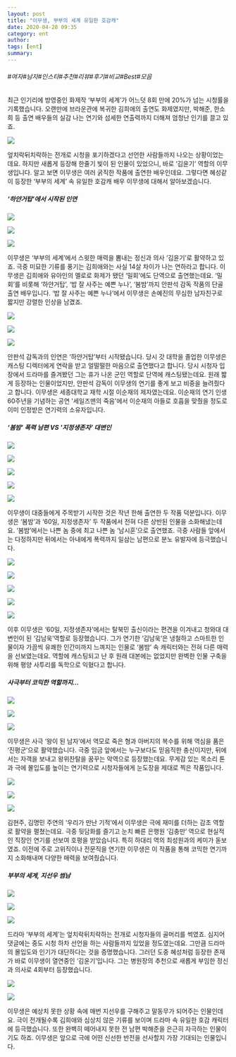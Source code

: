 ```yaml
---
layout: post
title: "이무생, 부부의 세계 유일한 호감캐"
date: 2020-04-28 09:35
category: ent
author: 
tags: [ent]
summary: 
---
```


###### #여자#남자#인스타#추천#리뷰#후기#비교#Best#모음


최근 인기리에 방영중인 화제작 ‘부부의 세계’가 어느덧 8회 만에 20%가 넘는 시청률을 기록했습니다. 오랜만에 브라운관에 복귀한 김희애의 출연도 화제였지만, 박해준, 한소희 등 출연 배우들의 실감 나는 연기와 섬세한 연출력까지 더해져 엄청난 인기를 끌고 있죠.  
  

![](https://post-phinf.pstatic.net/MjAyMDA0MjJfMjAw/MDAxNTg3NTYwNjk3ODky.7qQFjLzCrSH1jkApsu3Ea3ZPhjHg6-1hmEAORkCnxzgg.mhFWtANfzgFDPxIQSvaBlg3t0sWvFub31i2WG1N0xk0g.JPEG/Untitled-SDFSFSFSF.jpg?type=w1200)

엎치락뒤치락하는 전개로 시청을 포기하겠다고 선언한 사람들까지 나오는 상황이었는데요. 하지만 새롭게 등장해 한줄기 빛이 된 인물이 있었으니, 바로 ‘김윤기’ 역할의 이무생입니다.  알고 보면 이무생은 여러 굵직한 작품에 출연한 배우인데요. 그렇다면 혜성같이 등장한 ‘부부의 세계’ 속 유일한 호감캐 배우 이무생에 대해서 알아보겠습니다.

##### ‘하얀거탑’에서 시작된 인연

![](https://post-phinf.pstatic.net/MjAyMDA0MjJfMjMx/MDAxNTg3NTYxOTg1Mjg2.5dOhq7KJUSfbm_QUgtNVuwY_8lJx-gvklgSAmzqEi_Qg.rHpuA5qH_HBKG2itE6Zaj-jjwN9J763kd3T59PCsfs4g.JPEG/SDLKFJSDJKFLS.JPG?type=w1200)

![](https://post-phinf.pstatic.net/MjAyMDA0MjFfNCAg/MDAxNTg3NDY1NTAzODU0.x6PjOitX1lhxqRkjExo2FhlGjwMj2YMYHpiHILmhePUg.MObxIzYO4ZCwpHnTKQ1PvSk1Q6XoIMZpzg3UdVwQjI8g.GIF/2.gif?type=w1200)

![](https://post-phinf.pstatic.net/MjAyMDA0MjJfOTgg/MDAxNTg3NTU5ODYwOTAz.7VxTtRCzJ2LNrqnBtYIGfpv98o3iRJJkuHS3kOd4urwg.YadQ9AzxoCE_wu36sBB3sPx9SHapUXLnTMgap2HZ_B8g.JPEG/image_6180598271587559849907.jpg?type=w1200)

이무생은 ‘부부의 세계’에서 스윗한 매력을 뽐내는 정신과 의사 ‘김윤기’로 활약하고 있죠. 극중 미묘한 기류를 풍기는 김희애와는 사실 14살 차이가 나는 연하라고 합니다. 이무생은 김희애와 유아인의 멜로로 화제가 됐던 ‘밀회’에도 단역으로 출연했는데요. ‘밀회’를 비롯해 ‘하얀거탑’, ‘밥 잘 사주는 예쁜 누나’, ‘봄밤’까지 안판석 감독 작품의 단골 출연 배우입니다. ‘밥 잘 사주는 예쁜 누나’에서 이무생은 손예진의 무심한 남자친구로 짧지만 강렬한 인상을 남겼죠.  
  

![](https://post-phinf.pstatic.net/MjAyMDA0MjJfMTIy/MDAxNTg3NTU5OTE5NTg1.Qz_liKil7RilodqZvGRfvZNg1HZdFo5h2admz1WUwIAg.Tn_Acg32YWShDdnQCAZwKZLD-S-Ske6hJLaYLSf46kog.JPEG/image_2593132901587559832896.jpg?type=w1200)

![](https://post-phinf.pstatic.net/MjAyMDA0MjJfMjMx/MDAxNTg3NTU5OTQ1MjAx.jXmZRrFoMm10GucHpCOzsSJ6yQKomZTGNNp5V-lMIEog.YYxL9Aki6PsEJys6gTFtPRqWLf78rOz1kP5nV8QovdIg.JPEG/image_2980133011587559925346.jpg?type=w1200)

![](https://post-phinf.pstatic.net/MjAyMDA0MjJfMjYy/MDAxNTg3NTYyMDE4MjA1.Ldsu3fN6uEkSeKarIhXcU__ZrgDs3Yh5mpnZWJ0LEKwg.bBNzRdpYQ5waGR3r2DiUX9sSqv0qIThAC1qSN4Z1_EQg.JPEG/KJLSDKFJSDFKS.JPG?type=w1200)

안판석 감독과의 인연은 ‘하얀거탑’부터 시작됐습니다. 당시 갓 대학을 졸업한 이무생은 캐스팅 디렉터에게 연락을 받고 얼떨떨한 마음으로 출연했다고 합니다. 당시 시청자 입장에서 드라마를 즐겨봤던 그는 휴가 나온 군인 역할로 단역에 캐스팅됐는데요. 원래 짧게 등장하는 인물이었지만, 안판석 감독이 이무생의 연기를 좋게 보고 비중을 늘려줬다고 합니다. 이무생은 세종대학교 재학 시절 이순재의 제자였는데요. 이순재의 연기 인생 60주년을 기념하는 공연 '세일즈맨의 죽음'에서 이순재의 아들로 호흡을 맞췄을 정도로 이미 인정받은 연기력의 소유자입니다.

##### ‘봄밤’ 폭력 남편 VS '지정생존자’ 대변인

![](https://post-phinf.pstatic.net/MjAyMDA0MjJfMjM3/MDAxNTg3NTU5OTc3NTI5.v-8SOesb4bT9IbtREgQAvXCoO6Vol6aT-ZOG7MgF9n8g.WbNE_taPvoLfXrs67p8_j4nn5aZkckAb8_9LFD46Kgsg.JPEG/image_9769158761587559832897.jpg?type=w1200)

![](https://post-phinf.pstatic.net/MjAyMDA0MjJfMTE5/MDAxNTg3NTYxMDU3NTcz.rfPdiD79IAsmuen_b2lUqSjIh0mVj3iiR-WYkWSvaLAg.vIUMxkkfFrL5BeEnnXVFg4M2H_uur77f-01mivcQA1Mg.JPEG/226279_27007_1428D.jpg?type=w1200)

![](https://post-phinf.pstatic.net/MjAyMDA0MjJfMjAw/MDAxNTg3NTYxMDk1NTAz.v21-AunrHLbrPn6JBu69H3Jsfl8zq-wRRz-pZxXb40gg.KtkuFFaQ5Tt8AqXTZisQuvp7ppuCSumSp1MQ_rXWNkog.JPEG/image_7573282481587561086322.jpg?type=w1200)

![](https://post-phinf.pstatic.net/MjAyMDA0MjFfMjgg/MDAxNTg3NDY2NTM4OTY1.R0c43PiZzHzH3pZMTawS0c3aYglFiy5qWJonfLmTJ5wg.SAE0TOsZvWe_DClZzsX9yU8f6Ua9L_iDou2NrIqkllIg.GIF/8.gif?type=w1200)

![](https://post-phinf.pstatic.net/MjAyMDA0MjJfMTgz/MDAxNTg3NTYwMDAxNTAz.Umh_gHv_W-0ctGM4gkeLf6kVKo6rXQo9KOqjVS8BqgMg.RxPc8UpP9sl14xaXDWW91qTOw_9ocTEMk8jIOT5-8tgg.PNG/image_7227906751587559981642.png?type=w1200)

이무생이 대중들에게 주목받기 시작한 것은 작년 한해 출연한 두 작품 덕분입니다. 이무생은 ‘봄밤’과 ‘60일, 지정생존자’  두 작품에서 전혀 다른 상반된 인물을 소화해냈는데요. ‘봄밤’에서는 나쁜 놈 중에 최고 나쁜 놈 ‘남시훈’으로 출연했죠. 극중 사람들 앞에서는 다정하지만 뒤에서는 아내에게 폭력까지 일삼는 남편으로 분노 유발자에 등극했습니다.  

![](https://post-phinf.pstatic.net/MjAyMDA0MjJfMTk1/MDAxNTg3NTYwMTUzMzk1.Y2Bfo3Xi_XGKJTSeZBeL3yK17SbCz1p6HowbhnHYqEog.uFje54jo7WWIsLfc9HnTkfzMZoB096SJwhhWG1rntMUg.JPEG/image_6213413371587559832898.jpg?type=w1200)

![](https://post-phinf.pstatic.net/MjAyMDA0MjJfOTcg/MDAxNTg3NTYwOTk0MDQ1.61p2RfQ6Z8p-KxfiGCSeQNLdocoCGZLop2pxuq7OESMg.AGKWbMRVlhCHLxTpEtR1beNhnAv8J4vJp9an4WH2Yf4g.JPEG/image_9453502161587560985325.jpg?type=w1200)

![](https://post-phinf.pstatic.net/MjAyMDA0MjJfNzcg/MDAxNTg3NTYwOTc1MzQ4.1ruPDLjmyW3ppHL5VBegwBFPVNakgqCipI00aXOcbmQg.lNvxkSZ1t3hbg4XYguClqjFs_4pt4yORXpMx7Xw7cCgg.JPEG/image_3665606061587560964727.jpg?type=w1200)

![](https://post-phinf.pstatic.net/MjAyMDA0MjJfMjYw/MDAxNTg3NTYwMTc0NjIz.jRSxH-WrZ5vLG7Z_xMCXnMFuN6yUMciHm4KQiLkOxB0g.TIQLnxwxnUs5MCo1zpXunIvVwYqArlHqD8QVOLdqE3Eg.JPEG/image_734580411587560157172.jpg?type=w1200)

![](https://post-phinf.pstatic.net/MjAyMDA0MjFfMTA3/MDAxNTg3NDY3MDc3Nzg2._JAR543WTthTxjAaXsBABPNr5x5jgZZrFUkbXaZyTeog.YqdqKvRcZfhUxqKKdHvWz28nYxGD_b4WKoaoCatN0fgg.GIF/9.gif?type=w1200)

이후 이무생은 ‘60일, 지정생존자’에서는 탈북민 출신이라는 편견을 이겨내고 청와대 대변인이 된 ‘김남욱’역할로 등장했습니다. 그가 연기한 ‘김남욱’은 냉철하고 스마트한 인물이자 가끔씩 유쾌한 인간미까지 느껴지는 인물로 ‘봄밤’ 속 캐릭터와는 전혀 다른 매력을 선보였는데요. 역할에 캐스팅되고 난 후 원래 대본에는 없었지만 완벽한 인물 구축을 위해 평양 사투리를 독학으로 익혔다고 합니다.

##### 사극부터 코믹한 역할까지...

![](https://post-phinf.pstatic.net/MjAyMDA0MjFfMjk1/MDAxNTg3NDY3NDA5NjE2.Xfc-ObBQD8TvDsa2KHUlnJydMhsRB4Tnc4CaZSufItkg.NEQZHlqgyG6c8a78IYGQh7pi3kKOHYa0xYFtwlkRiFEg.JPEG/image_6369630591587467394098.jpg?type=w1200)

![](https://post-phinf.pstatic.net/MjAyMDA0MjFfMzkg/MDAxNTg3NDY3NDcwNjYx.-t90FS_1jgoXUZnDE7Fj3ByMUsOO6EqWmQd3lXlLEhYg.OkNSOYrROAhtNJ1x8R9u2cQZU056vI8_xd-23czHUukg.JPEG/image_8320887051587467453090.jpg?type=w1200)

![](https://post-phinf.pstatic.net/MjAyMDA0MjFfMjcx/MDAxNTg3NDY3NTEzODY2.Igzu8mSC5h51IzogbetVNlXJHjp4Ox0h34au25MTZTkg.dKW8t4pMRD2xayapp7ognU7EwmWaPz_NRKhmCde4c3Mg.GIF/13.gif?type=w1200)

이무생은 사극 ‘왕이 된 남자’에서 역모로 죽은 형과 아버지의 복수를 위해 역심을 품은 ‘진평군’으로 활약했습니다. 극중 임금 앞에서는 누구보다도 믿음직한 충신이지만, 뒤에서는 자객을 보내고 왕위찬탈을 꿈꾸는 악역으로 등장했는데요. 무게감 있는 목소리 톤과 극에 몰입도를 높이는 연기력으로 시청자들에게 눈도장을 제대로 찍은 작품입니다.  

![](https://post-phinf.pstatic.net/MjAyMDA0MjJfMjM0/MDAxNTg3NTYwMTk4NTc4.U4ZvYaPYEABGUaHmV-xONzsfgb4AHX9Dj_9lC-bT2Owg.P-f9Jvrgb4SzDIR6SrjNOm7UsvJC9GiWOjHEkK6KGxkg.JPEG/image_380377891587559832900.jpg?type=w1200)

![](https://post-phinf.pstatic.net/MjAyMDA0MjJfMTky/MDAxNTg3NTYwMjM2MDIy.vUUQ2kTfMygGBhcy6diGS040TRxvkLviYG_s3gxMDkEg.Z8X6WXoaFEF7U_ImaE4YkA1McmLPBAHHCbolWl9EFhUg.PNG/image_6534825871587560223040.png?type=w1200)

![](https://post-phinf.pstatic.net/MjAyMDA0MjFfMjQ4/MDAxNTg3NDY3NzY2MTc2.PDHN8V5mtYgGTVuL7QjuoQxiyDmnIWWI5OxrpG1W3CEg.CAp8e_R5mWbxEXNhfjxyvwMmRgo5s_E7ySrol-jHUaAg.GIF/16.gif?type=w1200)

김현주, 김명민 주연의 ‘우리가 만난 기적’에서 이무생은 극에 재미를 더하는 감초 역할로 활약을 펼쳤는데요. 극중 뒷담화를 즐기고 눈치 빠른 은행원 ‘김충만’  역으로 현실적인 직장인 연기를 선보여 호평을 받았습니다. 특히 하대리 역의 최성원과의 케미가 돋보였죠. 이전에 주로 고위직이나 전문직을 연기한 이무생은 이 작품을 통해 코믹한 연기까지 소화해내며 다양한 매력을 보여줬습니다.

##### 부부의 세계, 지선우 썸남

![](https://post-phinf.pstatic.net/MjAyMDA0MjJfMTQy/MDAxNTg3NTYwMjU4NTI0.a7RA4SccYjYPhw0NtgWAUA161m3UOwFGYK51Tti8l4cg.RsiCiZhl2vj8LGDs7dG-4i8KLlGQgX6DECgmhlFjPcEg.JPEG/image_2442071821587559832901.jpg?type=w1200)

![](https://post-phinf.pstatic.net/MjAyMDA0MjFfMTIg/MDAxNTg3NDY4OTIyNzM4.wiCm-Pt2bzHbOn_abRWvjkj_eD1xrl5k3UX8XlgzBzEg.hs-rkS8IRhcfSSua4PUfNDec36qvrIOddET0wyi8WUsg.GIF/24.gif?type=w1200)

![](https://post-phinf.pstatic.net/MjAyMDA0MjJfNTkg/MDAxNTg3NTYxOTU5Nzg3.aiawTAp1Z3Wkhjgpv-cyFw_nFpEtBrPO-qqKyRnL_mcg.b3QzKNsYnJ0sSQXrQ8CnfRTdxT0MS55xfvhpj1ZnvWwg.JPEG/SDFSDFSDF.jpg?type=w1200)

드라마 ‘부부의 세계’는 엎치락뒤치락하는 전개로 시청자들의 골머리를 썩였죠. 심지어 댓글에는 중도 시청 하차 선언을 하는 사람들까지 있었을 정도였는데요. 그만큼 드라마의 몰입도와 인기가 대단하다는 것을 증명했습니다. 그러던 도중 혜성처럼 등장한 존재가 바로 이무생이 열연중인 ‘김윤기’입니다. 그는 병원장의 추천으로 새롭게 부임한 정신과 의사로 4회부터 등장했습니다.  

![](https://post-phinf.pstatic.net/MjAyMDA0MjFfMjE0/MDAxNTg3NDY4OTQ0MTI2.aclPH210j4yZQMM3Gj9jOgaccR6JnS9Bu65b7udq5icg.qG4U6RFUptnsKsFuRK4Sz6ZdnpW-cqvjEAwF5tmAX3wg.PNG/23.png?type=w1200)

![](https://post-phinf.pstatic.net/MjAyMDA0MjFfMTI5/MDAxNTg3NDY4Mzg2MzIy.nScRgQedP6bRYFvqyGbQ3AMwFhFahl_fFVoCvJZx2hkg.F2IR8ZG_uqjIvq0fOCD2ehCaLtf3wcLngV91CIBgtZcg.GIF/18.gif?type=w1200)

이무생은 예상치 못한 상황 속에 매번 지선우를 구해주고 말동무가 되어주는 인물인데요. 극이 전개될수록 김희애와 심상치 않은 기류를 보이며 드라마 속 유일한 호감 캐릭터에 등극했습니다. 또한 완벽히 떼어내지 못한 전 남편 박해준을 은근히 자극하는 인물이기도 하죠. 이무생은 앞으로 극에 어떤 신선한 반전을 선사할지 가장 기대되는 인물입니다.